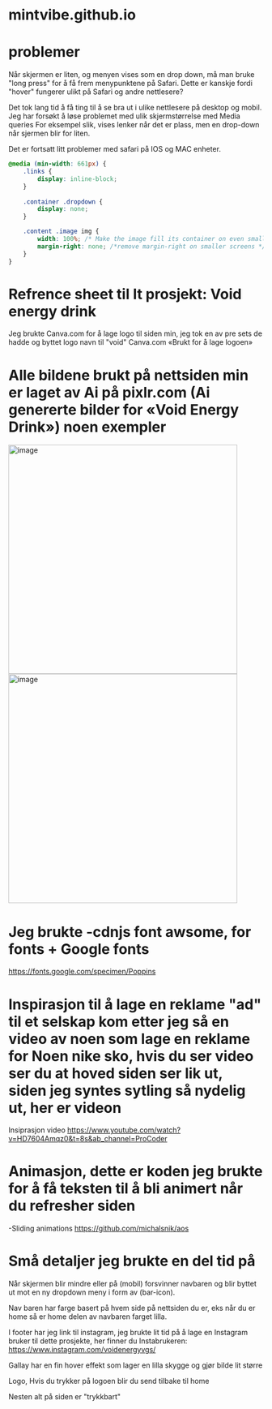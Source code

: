 # mintvibe.github.io

# problemer 

Når skjermen er liten, og menyen vises som en drop down, må man bruke "long press" for å få frem menypunktene på Safari. Dette er kanskje fordi "hover" fungerer ulikt på Safari og andre nettlesere?

Det tok lang tid å få ting til å se bra ut i ulike nettlesere på desktop og mobil. Jeg har forsøkt å løse problemet med ulik skjermstørrelse med Media queries For eksempel slik, vises lenker når det er plass, men en drop-down når sjermen blir for liten. 

Det er fortsatt litt problemer med safari på IOS og MAC enheter.

```css
@media (min-width: 661px) {
    .links {
        display: inline-block;
    }
    
    .container .dropdown {
        display: none;
    }

    .content .image img {
        width: 100%; /* Make the image fill its container on even smaller screens */
        margin-right: none; /*remove margin-right on smaller screens */
    }
}
```

# Refrence sheet til It prosjekt: Void energy drink

Jeg brukte Canva.com for å lage logo til siden min, jeg tok en av pre sets de hadde og byttet logo navn til "void"
Canva.com «Brukt for å lage logoen»

# Alle bildene brukt på nettsiden min er laget av Ai på pixlr.com (Ai genererte bilder for «Void Energy Drink») noen exempler
<img width="452" alt="image" src="https://github.com/MintVibe/mintvibe.github.io/assets/82243184/d64cfc32-c643-45f7-8174-7662177c2db9">
<img width="452" alt="image" src="https://github.com/MintVibe/mintvibe.github.io/assets/82243184/4967e34f-945a-4f64-84e4-d0a345a18d4e">

# Jeg brukte -cdnjs font awsome, for fonts + Google fonts
https://fonts.google.com/specimen/Poppins

# Inspirasjon til å lage en reklame "ad" til et selskap kom etter jeg så en video av noen som lage en reklame for Noen nike sko, hvis du ser video ser du at hoved siden ser lik ut, siden jeg syntes sytling så nydelig ut, her er videon
Insiprasjon video https://www.youtube.com/watch?v=HD7604Amqz0&t=8s&ab_channel=ProCoder

# Animasjon, dette er koden jeg brukte for å få teksten til å bli animert når du refresher siden
-Sliding animations https://github.com/michalsnik/aos

# Små detaljer jeg brukte en del tid på

Når skjermen blir mindre eller på (mobil) forsvinner navbaren og blir byttet ut mot en ny dropdown meny i form av (bar-icon).


Nav baren har farge basert på hvem side på nettsiden du er, eks når du er home så er home delen av navbaren farget lilla.

I footer har jeg link til instagram, jeg brukte lit tid på å lage en Instagram bruker til dette prosjekte, her finner du Instabrukeren: https://www.instagram.com/voidenergyvgs/

Gallay har en fin hover effekt som lager en lilla skygge og gjør bilde lit større 

Logo, Hvis du trykker på logoen blir du send tilbake til home

Nesten alt på siden er "trykkbart"



